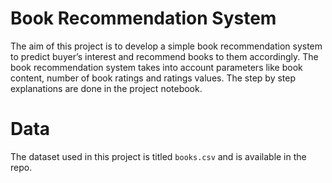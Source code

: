 # Book Recommendation System

The aim of this project is to develop a simple book recommendation system to predict buyer’s interest and recommend books to them accordingly. The book recommendation system takes into account parameters like book content, number of book ratings and ratings values. The step by step explanations are done in the project notebook.

# Data

The dataset used in this project is titled `books.csv` and is available in the repo.


